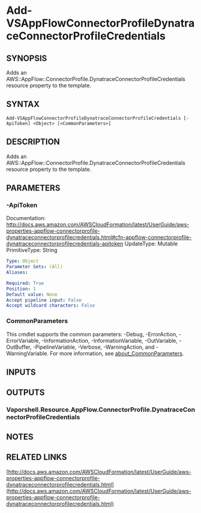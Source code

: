 # Add-VSAppFlowConnectorProfileDynatraceConnectorProfileCredentials

## SYNOPSIS
Adds an AWS::AppFlow::ConnectorProfile.DynatraceConnectorProfileCredentials resource property to the template.

## SYNTAX

```
Add-VSAppFlowConnectorProfileDynatraceConnectorProfileCredentials [-ApiToken] <Object> [<CommonParameters>]
```

## DESCRIPTION
Adds an AWS::AppFlow::ConnectorProfile.DynatraceConnectorProfileCredentials resource property to the template.

## PARAMETERS

### -ApiToken
Documentation: http://docs.aws.amazon.com/AWSCloudFormation/latest/UserGuide/aws-properties-appflow-connectorprofile-dynatraceconnectorprofilecredentials.html#cfn-appflow-connectorprofile-dynatraceconnectorprofilecredentials-apitoken
UpdateType: Mutable
PrimitiveType: String

```yaml
Type: Object
Parameter Sets: (All)
Aliases:

Required: True
Position: 1
Default value: None
Accept pipeline input: False
Accept wildcard characters: False
```

### CommonParameters
This cmdlet supports the common parameters: -Debug, -ErrorAction, -ErrorVariable, -InformationAction, -InformationVariable, -OutVariable, -OutBuffer, -PipelineVariable, -Verbose, -WarningAction, and -WarningVariable. For more information, see [about_CommonParameters](http://go.microsoft.com/fwlink/?LinkID=113216).

## INPUTS

## OUTPUTS

### Vaporshell.Resource.AppFlow.ConnectorProfile.DynatraceConnectorProfileCredentials
## NOTES

## RELATED LINKS

[http://docs.aws.amazon.com/AWSCloudFormation/latest/UserGuide/aws-properties-appflow-connectorprofile-dynatraceconnectorprofilecredentials.html](http://docs.aws.amazon.com/AWSCloudFormation/latest/UserGuide/aws-properties-appflow-connectorprofile-dynatraceconnectorprofilecredentials.html)

